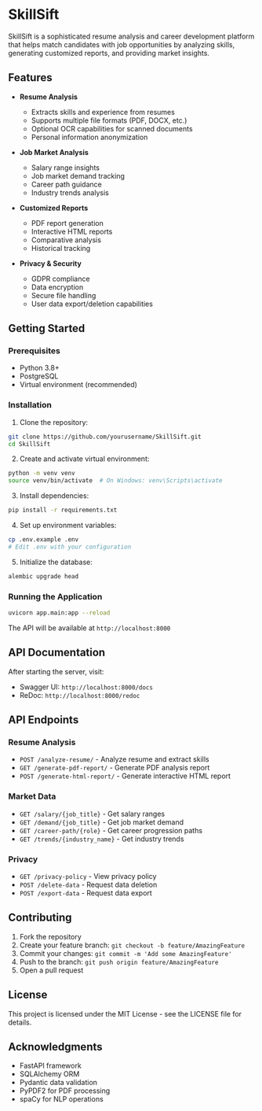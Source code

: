 # SkillSift

SkillSift is a sophisticated resume analysis and career development platform that helps match candidates with job opportunities by analyzing skills, generating customized reports, and providing market insights.

## Features

- **Resume Analysis**
  - Extracts skills and experience from resumes
  - Supports multiple file formats (PDF, DOCX, etc.)
  - Optional OCR capabilities for scanned documents
  - Personal information anonymization

- **Job Market Analysis**
  - Salary range insights
  - Job market demand tracking
  - Career path guidance
  - Industry trends analysis

- **Customized Reports**
  - PDF report generation
  - Interactive HTML reports
  - Comparative analysis
  - Historical tracking

- **Privacy & Security**
  - GDPR compliance
  - Data encryption
  - Secure file handling
  - User data export/deletion capabilities

## Getting Started

### Prerequisites

- Python 3.8+
- PostgreSQL
- Virtual environment (recommended)

### Installation

1. Clone the repository:
```bash
git clone https://github.com/yourusername/SkillSift.git
cd SkillSift
```

2. Create and activate virtual environment:
```bash
python -m venv venv
source venv/bin/activate  # On Windows: venv\Scripts\activate
```

3. Install dependencies:
```bash
pip install -r requirements.txt
```

4. Set up environment variables:
```bash
cp .env.example .env
# Edit .env with your configuration
```

5. Initialize the database:
```bash
alembic upgrade head
```

### Running the Application

```bash
uvicorn app.main:app --reload
```

The API will be available at `http://localhost:8000`

## API Documentation

After starting the server, visit:
- Swagger UI: `http://localhost:8000/docs`
- ReDoc: `http://localhost:8000/redoc`

## API Endpoints

### Resume Analysis
- `POST /analyze-resume/` - Analyze resume and extract skills
- `GET /generate-pdf-report/` - Generate PDF analysis report
- `POST /generate-html-report/` - Generate interactive HTML report

### Market Data
- `GET /salary/{job_title}` - Get salary ranges
- `GET /demand/{job_title}` - Get job market demand
- `GET /career-path/{role}` - Get career progression paths
- `GET /trends/{industry_name}` - Get industry trends

### Privacy
- `GET /privacy-policy` - View privacy policy
- `POST /delete-data` - Request data deletion
- `POST /export-data` - Request data export

## Contributing

1. Fork the repository
2. Create your feature branch: `git checkout -b feature/AmazingFeature`
3. Commit your changes: `git commit -m 'Add some AmazingFeature'`
4. Push to the branch: `git push origin feature/AmazingFeature`
5. Open a pull request

## License

This project is licensed under the MIT License - see the LICENSE file for details.

## Acknowledgments

- FastAPI framework
- SQLAlchemy ORM
- Pydantic data validation
- PyPDF2 for PDF processing
- spaCy for NLP operations
